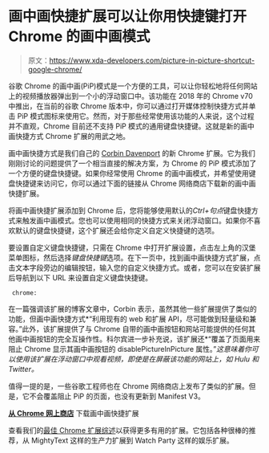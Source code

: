# 画中画快捷扩展可以让你用快捷键打开 Chrome 的画中画模式

> 原文：<https://www.xda-developers.com/picture-in-picture-shortcut-google-chrome/>

谷歌 Chrome 的画中画(PiP)模式是一个方便的工具，可以让你轻松地将任何网站上的视频播放器弹出到一个小的浮动窗口中。该功能在 2018 年的 Chrome v70 中推出，在当前的谷歌 Chrome 版本中，你可以通过打开媒体控制快捷方式并单击 PiP 模式图标来使用它。然而，对于那些经常使用该功能的人来说，这个过程并不直观，Chrome 目前还不支持 PiP 模式的通用键盘快捷键。这就是新的画中画快捷方式 Chrome 扩展的用武之地。

画中画快捷方式是我们自己的 [Corbin Davenport](https://www.xda-developers.com/author/corbin/) 的新 Chrome 扩展。它为我们刚刚讨论的问题提供了一个相当直接的解决方案，为 Chrome 的 PiP 模式添加了一个方便的键盘快捷键。如果你经常使用 Chrome 的画中画模式，并希望使用键盘快捷键来访问它，你可以通过下面的链接从 Chrome 网络商店下载新的画中画快捷扩展。

将画中画快捷扩展添加到 Chrome 后，您将能够使用默认的*Ctrl+句点*键盘快捷方式来触发画中画模式。您也可以使用相同的快捷方式来关闭浮动窗口。如果你不喜欢默认的键盘快捷键，这个扩展还会给你定义自定义快捷键的选项。

要设置自定义键盘快捷键，只需在 Chrome 中打开扩展设置，点击左上角的汉堡菜单图标，然后选择*键盘快捷键*选项。在下一页中，找到画中画快捷方式扩展，点击文本字段旁边的编辑按钮，输入您的自定义快捷方式。或者，您可以在安装扩展后导航到以下 URL 来设置自定义键盘快捷键。

```
 chrome: 
```

在一篇强调该扩展的博客文章中，Corbin 表示，虽然其他一些扩展提供了类似的功能，但画中画快捷方式*“利用现有的 web 和扩展 API，尽可能做到轻量级和兼容。”此外，该扩展提供了与 Chrome 自带的画中画按钮和网站可能提供的任何其他画中画按钮的完全互操作性。科尔宾进一步补充说，该扩展还*“覆盖了页面用来阻止 Chrome 显示其画中画按钮的 disablePictureInPicture 属性。”*这意味着你可以使用该扩展在浮动窗口中观看视频，即使是在屏蔽该功能的网站上，如 Hulu 和 Twitter。*

值得一提的是，一些谷歌工程师也在 Chrome 网络商店上发布了类似的扩展。但是，它不会覆盖阻止 PiP 的页面，也没有更新到 Manifest V3。

**[从 Chrome 网上商店](https://chrome.google.com/webstore/detail/picture-in-picture-shortc/ednlokepbjfieampgfdabeglnceoheni)** 下载画中画快捷扩展

查看我们的[最佳 Chrome 扩展综述](https://www.xda-developers.com/best-chrome-extensions/)以获得更多有用的扩展。它包括各种很棒的推荐，从 MightyText 这样的生产力扩展到 Watch Party 这样的娱乐扩展。